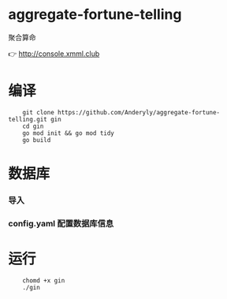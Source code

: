 # aggregate-fortune-telling
聚合算命

👉 http://console.xmml.club

# 编译
```shell
    git clone https://github.com/Anderyly/aggregate-fortune-telling.git gin
    cd gin
    go mod init && go mod tidy
    go build
```

# 数据库

### 导入

### config.yaml 配置数据库信息

# 运行

```shell
    chomd +x gin
    ./gin
```
